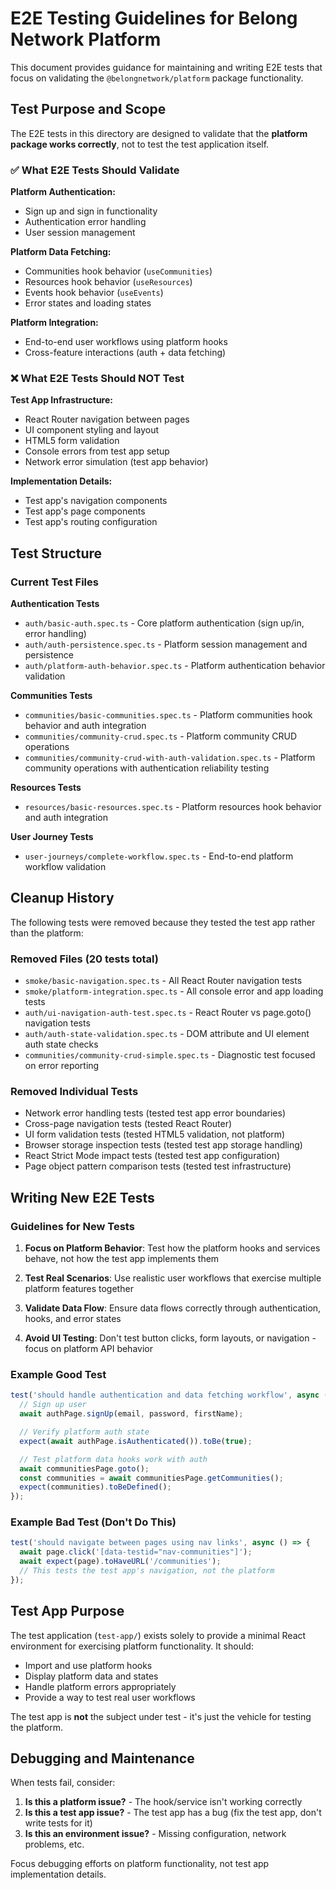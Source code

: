 # E2E Testing Guidelines for Belong Network Platform

This document provides guidance for maintaining and writing E2E tests that focus on validating the `@belongnetwork/platform` package functionality.

## Test Purpose and Scope

The E2E tests in this directory are designed to validate that the **platform package works correctly**, not to test the test application itself.

### ✅ What E2E Tests Should Validate

**Platform Authentication:**

- Sign up and sign in functionality
- Authentication error handling
- User session management

**Platform Data Fetching:**

- Communities hook behavior (`useCommunities`)
- Resources hook behavior (`useResources`)
- Events hook behavior (`useEvents`)
- Error states and loading states

**Platform Integration:**

- End-to-end user workflows using platform hooks
- Cross-feature interactions (auth + data fetching)

### ❌ What E2E Tests Should NOT Test

**Test App Infrastructure:**

- React Router navigation between pages
- UI component styling and layout
- HTML5 form validation
- Console errors from test app setup
- Network error simulation (test app behavior)

**Implementation Details:**

- Test app's navigation components
- Test app's page components
- Test app's routing configuration

## Test Structure

### Current Test Files

**Authentication Tests**

- `auth/basic-auth.spec.ts` - Core platform authentication (sign up/in, error handling)
- `auth/auth-persistence.spec.ts` - Platform session management and persistence
- `auth/platform-auth-behavior.spec.ts` - Platform authentication behavior validation

**Communities Tests**

- `communities/basic-communities.spec.ts` - Platform communities hook behavior and auth integration
- `communities/community-crud.spec.ts` - Platform community CRUD operations
- `communities/community-crud-with-auth-validation.spec.ts` - Platform community operations with authentication reliability testing

**Resources Tests**

- `resources/basic-resources.spec.ts` - Platform resources hook behavior and auth integration

**User Journey Tests**

- `user-journeys/complete-workflow.spec.ts` - End-to-end platform workflow validation

## Cleanup History

The following tests were removed because they tested the test app rather than the platform:

### Removed Files (20 tests total)

- `smoke/basic-navigation.spec.ts` - All React Router navigation tests
- `smoke/platform-integration.spec.ts` - All console error and app loading tests
- `auth/ui-navigation-auth-test.spec.ts` - React Router vs page.goto() navigation tests
- `auth/auth-state-validation.spec.ts` - DOM attribute and UI element auth state checks
- `communities/community-crud-simple.spec.ts` - Diagnostic test focused on error reporting

### Removed Individual Tests

- Network error handling tests (tested test app error boundaries)
- Cross-page navigation tests (tested React Router)
- UI form validation tests (tested HTML5 validation, not platform)
- Browser storage inspection tests (tested test app storage handling)
- React Strict Mode impact tests (tested test app configuration)
- Page object pattern comparison tests (tested test infrastructure)

## Writing New E2E Tests

### Guidelines for New Tests

1. **Focus on Platform Behavior**: Test how the platform hooks and services behave, not how the test app implements them

2. **Test Real Scenarios**: Use realistic user workflows that exercise multiple platform features together

3. **Validate Data Flow**: Ensure data flows correctly through authentication, hooks, and error states

4. **Avoid UI Testing**: Don't test button clicks, form layouts, or navigation - focus on platform API behavior

### Example Good Test

```typescript
test('should handle authentication and data fetching workflow', async () => {
  // Sign up user
  await authPage.signUp(email, password, firstName);

  // Verify platform auth state
  expect(await authPage.isAuthenticated()).toBe(true);

  // Test platform data hooks work with auth
  await communitiesPage.goto();
  const communities = await communitiesPage.getCommunities();
  expect(communities).toBeDefined();
});
```

### Example Bad Test (Don't Do This)

```typescript
test('should navigate between pages using nav links', async () => {
  await page.click('[data-testid="nav-communities"]');
  await expect(page).toHaveURL('/communities');
  // This tests the test app's navigation, not the platform
});
```

## Test App Purpose

The test application (`test-app/`) exists solely to provide a minimal React environment for exercising platform functionality. It should:

- Import and use platform hooks
- Display platform data and states
- Handle platform errors appropriately
- Provide a way to test real user workflows

The test app is **not** the subject under test - it's just the vehicle for testing the platform.

## Debugging and Maintenance

When tests fail, consider:

1. **Is this a platform issue?** - The hook/service isn't working correctly
2. **Is this a test app issue?** - The test app has a bug (fix the test app, don't write tests for it)
3. **Is this an environment issue?** - Missing configuration, network problems, etc.

Focus debugging efforts on platform functionality, not test app implementation details.
